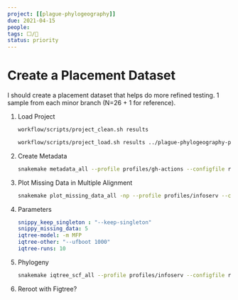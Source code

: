 ```yaml
---
project: [[plague-phylogeography]]
due: 2021-04-15
people:
tags: ⬜/🧨 
status: priority
---
```


# Create a Placement Dataset

I should create a placement dataset that helps do more refined testing. 1 sample from each minor branch (N=26 + 1 for reference).

1. Load Project
	```bash
	workflow/scripts/project_clean.sh results

	workflow/scripts/project_load.sh results ../plague-phylogeography-projects/placement
	```

1. Create Metadata
	```bash
	snakemake metadata_all --profile profiles/gh-actions --configfile results/config/snakemake.yaml
	```
	
1. Plot Missing Data in Multiple Alignment
	```bash
	snakemake plot_missing_data_all -np --profile profiles/infoserv --configfile results/config/snakemake.yaml
	```
1. Parameters
	```yaml
	snippy_keep_singleton : "--keep-singleton"
	snippy_missing_data: 5
	iqtree-model: -m MFP
	iqtree-other: "--ufboot 1000"
	iqtree-runs: 10
	```

1. Phylogeny
	```bash
	snakemake iqtree_scf_all --profile profiles/infoserv --configfile results/config/snakemake.yaml
	```
	
1. Reroot with Figtree?